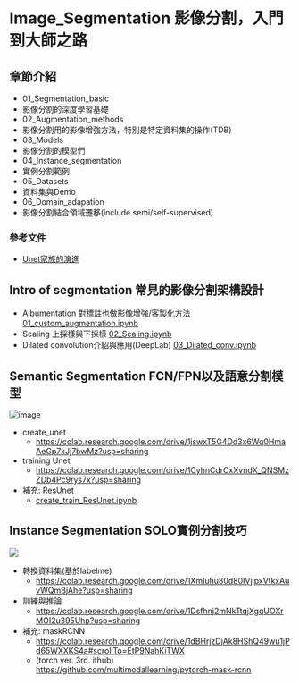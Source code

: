 # Image_Segmentation 影像分割，入門到大師之路
## 章節介紹
- 01_Segmentation_basic
 - 影像分割的深度學習基礎
- 02_Augmentation_methods
 - 影像分割用的影像增強方法，特別是特定資料集的操作(TDB)
- 03_Models
 - 影像分割的模型們
- 04_Instance_segmentation
 - 實例分割範例
- 05_Datasets
 - 資料集與Demo
- 06_Domain_adapation
 - 影像分割結合領域遷移(include semi/self-supervised)

### 參考文件
- [Unet家族的演進](https://github.com/June103310110/Image_Segmentation/blob/main/PART2/README.md)

## Intro of segmentation 常見的影像分割架構設計
- Albumentation 對標註也做影像增強/客製化方法 [01_custom_augmentation.ipynb](https://colab.research.google.com/drive/1_2T0IFvjgj6kUb6UCIPDe0uLYu1seTSq?usp=sharing)
- Scaling 上採樣與下採樣 [02_Scaling.ipynb](https://colab.research.google.com/drive/1wU7gQeKBfhrYSPKKh8KyQwzpoJwb3Jix?usp=sharing)
- Dilated convolution介紹與應用(DeepLab) [03_Dilated_conv.ipynb](https://colab.research.google.com/drive/13WQ_UJQSu1ePM3w_p1z6Gw53Ac_ZulId?usp=sharing)

## Semantic Segmentation FCN/FPN以及語意分割模型
![image](https://user-images.githubusercontent.com/32012425/157360181-0dd63a80-05ca-4437-823d-5ced6b291620.png)
- create_unet
  - https://colab.research.google.com/drive/1jswxT5G4Dd3x6Wq0HmaAeGp7xJj7bwMz?usp=sharing
- training Unet
  - https://colab.research.google.com/drive/1CyhnCdrCxXvndX_QNSMzZDb4Pc9rys7x?usp=sharing
- 補充: ResUnet
  - [create_train_ResUnet.ipynb](https://colab.research.google.com/drive/1SUKf7uI9Ezl1fAKJEPiOtf1nEfFTk9k5?usp=sharing)

## Instance Segmentation SOLO實例分割技巧
![](https://i.imgur.com/vbmbcWS.png)
- 轉換資料集(基於labelme)
  - https://colab.research.google.com/drive/1XmIuhu80d80IVjipxVtkxAuvWQmBjAhe?usp=sharing
- 訓練與推論
  - https://colab.research.google.com/drive/1Dsfhnj2mNkTtqjXgqUOXrMOI2u395Uhp?usp=sharing
- 補充: maskRCNN
  - https://colab.research.google.com/drive/1dBHrjzDjAk8HShQ49wu1jPd65WXXKS4a#scrollTo=EtP9NahKiTWX
  - (torch ver. 3rd. ithub) https://github.com/multimodallearning/pytorch-mask-rcnn

